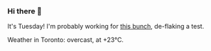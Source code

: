 ### Hi there :wave:

It's Tuesday! I'm probably working for [this bunch](https://github.com/kohofinancial), de-flaking a test.

Weather in Toronto: overcast, at +23°C.
